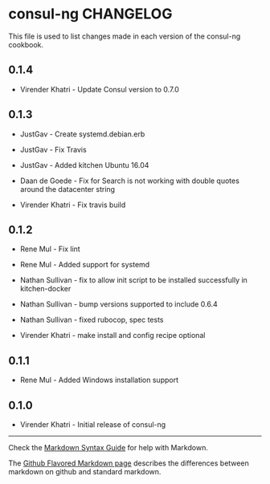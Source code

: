consul-ng CHANGELOG
================

This file is used to list changes made in each version of the consul-ng cookbook.

0.1.4
-----

- Virender Khatri - Update Consul version to 0.7.0

0.1.3
-----

- JustGav - Create systemd.debian.erb

- JustGav - Fix Travis

- JustGav - Added kitchen Ubuntu 16.04

- Daan de Goede - Fix for Search is not working with double quotes around the datacenter string

- Virender Khatri - Fix travis build

0.1.2
-----

- Rene Mul - Fix lint

- Rene Mul - Added support for systemd

- Nathan Sullivan - fix to allow init script to be installed successfully in kitchen-docker

- Nathan Sullivan - bump versions supported to include 0.6.4

- Nathan Sullivan - fixed rubocop, spec tests

- Virender Khatri - make install and config recipe optional

0.1.1
-----
- Rene Mul - Added Windows installation support

0.1.0
-----
- Virender Khatri - Initial release of consul-ng

- - -
Check the [Markdown Syntax Guide](http://daringfireball.net/projects/markdown/syntax) for help with Markdown.

The [Github Flavored Markdown page](http://github.github.com/github-flavored-markdown/) describes the differences between markdown on github and standard markdown.
